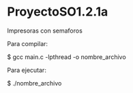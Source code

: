 # ProyectoSO1.2.1a
Impresoras con semaforos


Para compilar:

$ gcc main.c -lpthread -o nombre_archivo

Para ejecutar:

$ ./nombre_archivo
